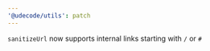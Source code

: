 ```yaml
---
'@udecode/utils': patch
---
```


`sanitizeUrl` now supports internal links starting with `/` or `#`
